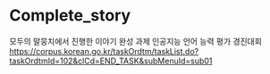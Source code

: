 # Complete_story

모두의 말뭉치에서 진행한 이야기 완성 과제 인공지능 언어 능력 평가 경진대회
https://corpus.korean.go.kr/taskOrdtm/taskList.do?taskOrdtmId=102&clCd=END_TASK&subMenuId=sub01
